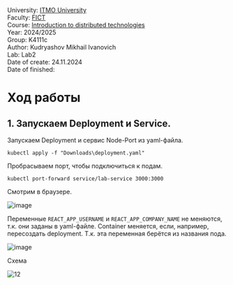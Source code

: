 University: [ITMO University](https://itmo.ru/ru/)  
Faculty: [FICT](https://fict.itmo.ru)  
Course: [Introduction to distributed technologies](https://github.com/itmo-ict-faculty/introduction-to-distributed-technologies)  
Year: 2024/2025  
Group: K4111c  
Author: Kudryashov Mikhail Ivanovich  
Lab: Lab2  
Date of create: 24.11.2024  
Date of finished:   

# Ход работы

## 1. Запускаем Deployment и Service.

Запускаем Deployment и сервис Node-Port из yaml-файла.

```kubectl apply -f "Downloads\deployment.yaml"```

Пробрасываем порт, чтобы подключиться к подам.

```kubectl port-forward service/lab-service 3000:3000```

Смотрим в браузере.

![image](https://github.com/user-attachments/assets/5f644b5b-495d-45cf-acda-149e5e0d2b3f)


Переменные `REACT_APP_USERNAME` и `REACT_APP_COMPANY_NAME` не меняются, т.к. они заданы в yaml-файле. Container меняется, если, например, пересоздать deployment. Т.к. эта переменная берётся из названия пода.

![image](https://github.com/user-attachments/assets/e29212da-958b-462c-a0b2-75c34fd8401f)

Схема

![12](https://github.com/user-attachments/assets/ca78988b-fb2d-4fe3-8f23-f329e13debf8)
